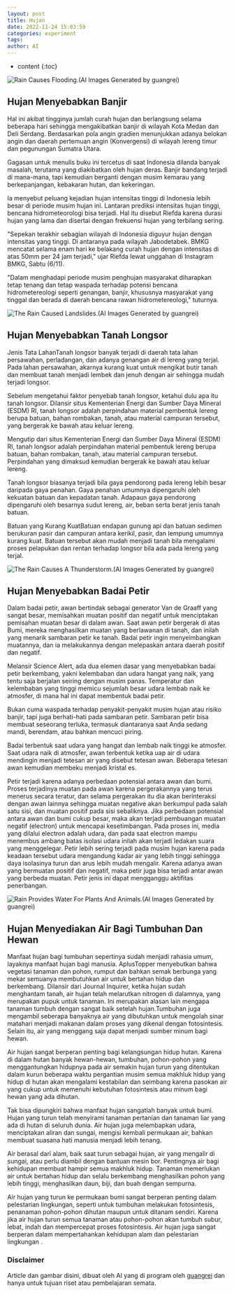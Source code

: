 ```yaml
---
layout: post
title: Hujan
date: 2022-11-24 15:03:59
categories: experiment
tags:
author: AI
---
```


* content
{:toc}

![Rain Causes Flooding.(AI Images Generated by guangrei)](/images/2022/11/24/Hujan_menyebabkan_banjir.jpg)

## Hujan Menyebabkan Banjir

Hal ini akibat tingginya jumlah curah hujan dan berlangsung selama beberapa hari sehingga mengakibatkan banjir di wilayah Kota Medan dan Deli Serdang. Berdasarkan pola angin gradien menunjukkan adanya belokan angin dan daerah pertemuan angin (Konvergensi) di wilayah lereng timur dan pegunungan Sumatra Utara.

Gagasan untuk menulis buku ini tercetus di saat Indonesia dilanda banyak masalah, terutama yang diakibatkan oleh hujan deras. Banjir bandang terjadi di mana-mana, tapi kemudian berganti dengan musim kemarau yang berkepanjangan, kebakaran hutan, dan kekeringan.

Ia menyebut peluang kejadian hujan intensitas tinggi di Indonesia lebih besar di periode musim hujan ini. Lantaran prediksi intensitas hujan tinggi, bencana hidrometeorologi bisa terjadi. Hal itu disebut Riefda karena durasi hujan yang lama dan disertai dengan frekuensi hujan yang terbilang sering.

"Sepekan terakhir sebagian wilayah di Indonesia diguyur hujan dengan intensitas yang tinggi. Di antaranya pada wilayah Jabodetabek. BMKG mencatat selama enam hari ke belakang curah hujan dengan intensitas di atas 50mm per 24 jam terjadi," ujar Riefda lewat unggahan di Instagram BMKG, Sabtu (6/11).

"Dalam menghadapi periode musim penghujan masyarakat diharapkan tetap tenang dan tetap waspada terhadap potensi bencana hidrometereologi seperti genangan, banjir, khususnya masyarakat yang tinggal dan berada di daerah bencana rawan hidrometereologi," tuturnya.

![The Rain Caused Landslides.(AI Images Generated by guangrei)](/images/2022/11/24/Hujan_menyebabkan_tanah_longsor.jpg)

## Hujan Menyebabkan Tanah Longsor

Jenis Tata LahanTanah longsor banyak terjadi di daerah tata lahan persawahan, perladangan, dan adanya genangan air di lereng yang terjal. Pada lahan persawahan, akarnya kurang kuat untuk mengikat butir tanah dan membuat tanah menjadi lembek dan jenuh dengan air sehingga mudah terjadi longsor.

Sebelum mengetahui faktor penyebab tanah longsor, ketahui dulu apa itu tanah longsor. Dilansir situs Kementerian Energi dan Sumber Daya Mineral (ESDM) RI, tanah longsor adalah perpindahan material pembentuk lereng berupa batuan, bahan rombakan, tanah, atau material campuran tersebut, yang bergerak ke bawah atau keluar lereng.

Mengutip dari situs Kementerian Energi dan Sumber Daya Mineral (ESDM) RI, tanah longsor adalah perpindahan material pembentuk lereng berupa batuan, bahan rombakan, tanah, atau material campuran tersebut. Perpindahan yang dimaksud kemudian bergerak ke bawah atau keluar lereng.

Tanah longsor biasanya terjadi bila gaya pendorong pada lereng lebih besar daripada gaya penahan. Gaya penahan umumnya dipengaruhi oleh kekuatan batuan dan kepadatan tanah. Adapaun gaya pendorong dipengaruhi oleh besarnya sudut lereng, air, beban serta berat jenis tanah batuan.

Batuan yang Kurang KuatBatuan endapan gunung api dan batuan sedimen berukuran pasir dan campuran antara kerikil, pasir, dan lempung umumnya kurang kuat. Batuan tersebut akan mudah menjadi tanah bila mengalami proses pelapukan dan rentan terhadap longsor bila ada pada lereng yang terjal.

![The Rain Causes A Thunderstorm.(AI Images Generated by guangrei)](/images/2022/11/24/Hujan_menyebabkan_badai_petir.jpg)

## Hujan Menyebabkan Badai Petir

Dalam badai petir, awan bertindak sebagai generator Van de Graaff yang sangat besar, memisahkan muatan positif dan negatif untuk menciptakan pemisahan muatan besar di dalam awan. Saat awan petir bergerak di atas Bumi, mereka menghasilkan muatan yang berlawanan di tanah, dan inilah yang menarik sambaran petir ke tanah. Badai petir ingin menyeimbangkan muatannya, dan ia melakukannya dengan melepaskan antara daerah positif dan negatif.

Melansir Science Alert, ada dua elemen dasar yang menyebabkan badai petir berkembang, yakni kelembaban dan udara hangat yang naik, yang tentu saja berjalan seiring dengan musim panas. Temperatur dan kelembaban yang tinggi memicu sejumlah besar udara lembab naik ke atmosfer, di mana hal ini dapat membentuk badai petir.

Bukan cuma waspada terhadap penyakit-penyakit musim hujan atau risiko banjir, tapi juga berhati-hati pada sambaran petir. Sambaran petir bisa membuat seseorang terluka, termasuk diantaranya saat Anda sedang mandi, berendam, atau bahkan mencuci piring.

Badai terbentuk saat udara yang hangat dan lembab naik tinggi ke atmosfer. Saat udara naik di atmosfer, awan terbentuk ketika uap air di udara mendingin menjadi tetesan air yang disebut tetesan awan. Beberapa tetesan awan kemudian membeku menjadi kristal es.

Petir terjadi karena adanya perbedaan potensial antara awan dan bumi. Proses terjadinya muatan pada awan karena pergerakannya yang terus menerus secara teratur, dan selama pergerakan itu dia akan berinteraksi dengan awan lainnya sehingga muatan negative akan berkumpul pada salah satu sisi, dan muatan positif pada sisi sebaliknya. Jika perbedaan potensial antara awan dan bumi cukup besar, maka akan terjadi pembuangan muatan negatif (electron) untuk mencapai kesetimbangan. Pada proses ini, media yang dilalui electron adalah udara, dan pada saat electron mampu menembus ambang batas isolasi udara inilah akan terjadi ledakan suara yang menggelegar. Petir lebih sering terjadi pada musim hujan karena pada keadaan tersebut udara mengandung kadar air yang lebih tinggi sehingga daya isolasinya turun dan arus lebih mudah mengalir. Karena adanya awan yang bermuatan positif dan negatif, maka petir juga bisa terjadi antar awan yang berbeda muatan. Petir jenis ini dapat mengganggu aktifitas penerbangan.

![Rain Provides Water For Plants And Animals.(AI Images Generated by guangrei)](/images/2022/11/24/Hujan_menyediakan_air_bagi_tumbuhan_dan_hewan.jpg)

## Hujan Menyediakan Air Bagi Tumbuhan Dan Hewan

Manfaat hujan bagi tumbuhan sepertinya sudah menjadi rahasia umum, layaknya manfaat hujan bagi manusia. AplusTopper menyebutkan bahwa vegetasi tanaman dan pohon, rumput dan bahkan semak berbunga yang mekar semuanya membutuhkan air untuk bertahan hidup dan berkembang. Dilansir dari Journal Inquirer, ketika hujan sudah menghantam tanah, air hujan telah melarutkan nitrogen di dalamnya, yang merupakan pupuk untuk tanaman. Ini merupakan alasan lain mengapa tanaman tumbuh dengan sangat baik setelah hujan.Tumbuhan juga mengambil seberapa banyaknya air yang dibutuhkan untuk mengolah sinar matahari menjadi makanan dalam proses yang dikenal dengan fotosintesis. Selain itu, air yang menggang saja dapat menjadi sumber minum bagi hewan.

Air hujan sangat berperan penting bagi kelangsungan hidup hutan. Karena di dalam hutan banyak hewan-hewan, tumbuhan, pohon-pohon yang menggantungkan hidupnya pada air semakin hujan turun yang ditentukan dalam kurun beberapa waktu pergantian musim semua makhluk hidup yang hidup di hutan akan mengalami kestabilan dan seimbang karena pasokan air yang cukup untuk memenuhi kebutuhan fotosintesis atau minum bagi hewan yang ada dihutan.

Tak bisa dipungkiri bahwa manfaat hujan sangatlah banyak untuk bumi. Hujan yang turun telah menyirami tanaman pertanian dan tanaman liar yang ada di hutan di seluruh dunia. Air hujan juga melembapkan udara, menciptakan aliran dan sungai, mengisi kembali permukaan air, bahkan membuat suasana hati manusia menjadi lebih tenang.

Air berasal dari alam, baik saat turun sebagai hujan, air yang mengalir di sungai, atau perlu diambil dengan bantuan mesin bor. Pentingnya air bagi kehidupan membuat hampir semua makhluk hidup. Tanaman memerlukan air untuk bertahan hidup dan selalu berkembang menghasilkan pohon yang lebih tinggi, menghasilkan daun, biji, dan buah dengan sempurna.

Air hujan yang turun ke permukaan bumi sangat berperan penting dalam pelestarian lingkungan, seperti untuk tumbuhan melakukan fotosintesis, penanaman pohon-pohon dihutan maupun untuk ditanam sendiri. Karena jika air hujan turun semua tanaman atau pohon-pohon akan tumbuh subur, lebat, indah dan mempercepat proses fotosintesis. Air hujan juga sangat berperan dalam mempertahankan kehidupan alam dan pelestarian lingkungan .


### Disclaimer

Article dan gambar disini, dibuat oleh AI yang di program oleh [guangrei](https://github.com/guangrei) dan hanya untuk tujuan riset atau pembelajaran semata.
